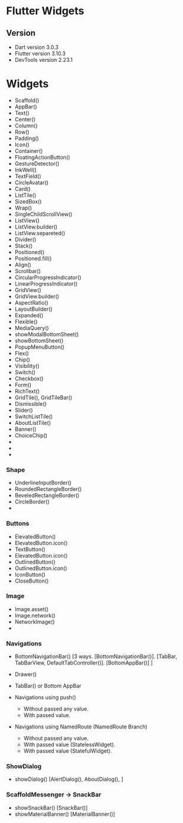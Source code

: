 # Flutter Widgets

## Version

-   Dart version 3.0.3
-   Flutter version 3.10.3
-   DevTools version 2.23.1



# Widgets

-   Scaffold()
-   AppBar()
-   Text()
-   Center()
-   Column()
-   Row()
-   Padding()
-   Icon()
-   Container()
-   FloatingActionButton()
-   GestureDetector()
-   InkWell()
-   TextField()
-   CircleAvatar()
-   Card()
-   ListTile()
-   SizedBox()
-   Wrap()
-   SingleChildScrollView()
-   ListView()
-   ListView.builder()
-   ListView.separeted()
-   Divider()
-   Stack()
-   Positioned()
-   Positioned.fill()
-   Align()
-   Scrollbar()
-   CircularProgressIndicator()
-   LinearProgressIndicator()
-   GridView()
-   GridView.builder()
-   AspectRatio()
-   LayoutBuilder()
-   Expanded()
-   Flexible()
-   MediaQuery()
-   showModalBottomSheet()
-   showBottomSheet()
-   PopupMenuButton()
-   Flex()
-   Chip()
-   Visibility()
-   Switch()
-   Checkbox()
-   Form()
-   RichText()
-   GridTile(), GridTileBar()
-   Dismissible()
-   Slider()
-   SwitchListTile()
-   AboutListTile()
-   Banner()
-   ChoiceChip()
-   
-   
-   


### Shape

-   UnderlineInputBorder()
-   RoundedRectangleBorder()
-   BeveledRectangleBorder()
-   CircleBorder()
-   

### Buttons

-   ElevatedButton()
-   ElevatedButton.icon()
-   TextButton()
-   ElevatedButton.icon()
-   OutlinedButton()
-   OutlinedButton.icon()
-   IconButton()
-   CloseButton()


### Image

-   Image.asset()
-   Image.network()
-   NetworkImage()
-   

### Navigations

-   BottomNavigationBar() [3 ways. [BottomNavigationBar()]. [TabBar, TabBarView, DefaultTabController()]. [BottomAppBar()] ]
-   Drawer()
-   TabBar() or Bottom AppBar

-   Navigations using push()
    -   Without passed any value.
    -   With passed value.

-   Navigations using NamedRoute (NamedRoute Branch)
    -   Without passed any value.
    -   With passed value (StatelessWidget).
    -   With passed value (StatefulWidget).



### ShowDialog

- showDialog() [AlertDialog(), AboutDialog(), ]


### ScaffoldMessenger -> SnackBar

-   showSnackBar() [SnackBar()]
-   showMaterialBanner() [MaterialBanner()]